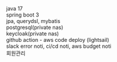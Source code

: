java 17  
spring boot 3  
jpa, querydsl, mybatis  
postgresql(private nas)  
keycloak(private nas)  
github action - aws code deploy (lightsail)  
slack error noti, ci/cd noti, aws budget noti  
회원관리
